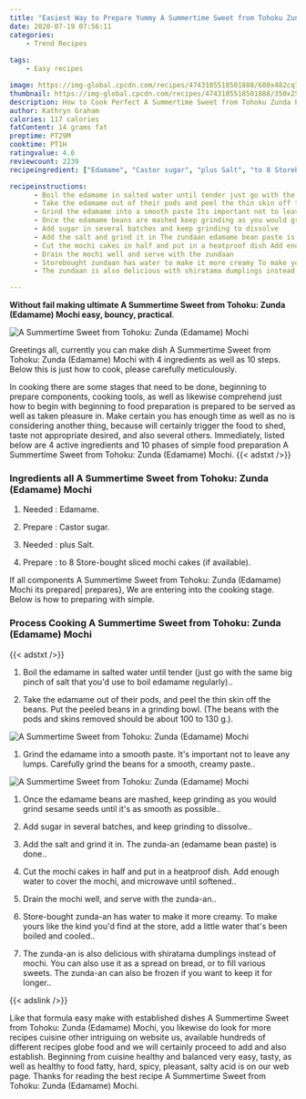 ```yaml
---
title: "Easiest Way to Prepare Yummy A Summertime Sweet from Tohoku Zunda Edamame Mochi"
date: 2020-07-19 07:56:11
categories:
    - Trend Recipes
    
tags:
    - Easy recipes

image: https://img-global.cpcdn.com/recipes/4743105518501888/680x482cq70/a-summertime-sweet-from-tohoku-zunda-edamame-mochi-recipe-main-photo.jpg
thumbnail: https://img-global.cpcdn.com/recipes/4743105518501888/350x250cq70/a-summertime-sweet-from-tohoku-zunda-edamame-mochi-recipe-main-photo.jpg
description: How to Cook Perfect A Summertime Sweet from Tohoku Zunda Edamame Mochi with 4 ingredients and 10 stages of easy cooking.
author: Kathryn Graham
calories: 117 calories
fatContent: 14 grams fat
preptime: PT29M
cooktime: PT1H
ratingvalue: 4.6
reviewcount: 2239
recipeingredient: ["Edamame", "Castor sugar", "plus Salt", "to 8 Storebought sliced mochi cakes if available"]

recipeinstructions: 
      - Boil the edamame in salted water until tender just go with the same big pinch of salt that youd use to boil edamame regularly 
      - Take the edamame out of their pods and peel the thin skin off the beans Put the peeled beans in a grinding bowl The beans with the pods and skins removed should be about 100 to 130 g 
      - Grind the edamame into a smooth paste Its important not to leave any lumps Carefully grind the beans for a smooth creamy paste 
      - Once the edamame beans are mashed keep grinding as you would grind sesame seeds until its as smooth as possible 
      - Add sugar in several batches and keep grinding to dissolve 
      - Add the salt and grind it in The zundaan edamame bean paste is done 
      - Cut the mochi cakes in half and put in a heatproof dish Add enough water to cover the mochi and microwave until softened 
      - Drain the mochi well and serve with the zundaan 
      - Storebought zundaan has water to make it more creamy To make yours like the kind youd find at the store add a little water thats been boiled and cooled 
      - The zundaan is also delicious with shiratama dumplings instead of mochi You can also use it as a spread on bread or to fill various sweets  The zundaan can also be frozen if you want to keep it for longer

---
```




**Without fail making ultimate A Summertime Sweet from Tohoku: Zunda (Edamame) Mochi easy, bouncy, practical**. 


![A Summertime Sweet from Tohoku: Zunda (Edamame) Mochi](https://img-global.cpcdn.com/recipes/4743105518501888/680x482cq70/a-summertime-sweet-from-tohoku-zunda-edamame-mochi-recipe-main-photo.jpg "A Summertime Sweet from Tohoku: Zunda (Edamame) Mochi")




Greetings all, currently you can make dish A Summertime Sweet from Tohoku: Zunda (Edamame) Mochi with 4 ingredients as well as 10 steps. Below this is just how to cook, please carefully meticulously.

In cooking there are some stages that need to be done, beginning to prepare components, cooking tools, as well as likewise comprehend just how to begin with beginning to food preparation is prepared to be served as well as taken pleasure in. Make certain you has enough time as well as no is considering another thing, because will certainly trigger the food to shed, taste not appropriate desired, and also several others. Immediately, listed below are 4 active ingredients and 10 phases of simple food preparation A Summertime Sweet from Tohoku: Zunda (Edamame) Mochi.
{{< adstxt />}}

### Ingredients all A Summertime Sweet from Tohoku: Zunda (Edamame) Mochi


1. Needed  : Edamame.

1. Prepare  : Castor sugar.

1. Needed  : plus Salt.

1. Prepare  : to 8 Store-bought sliced mochi cakes (if available).



If all components A Summertime Sweet from Tohoku: Zunda (Edamame) Mochi its prepared| prepares}, We are entering into the cooking stage. Below is how to preparing with simple.

### Process Cooking A Summertime Sweet from Tohoku: Zunda (Edamame) Mochi

{{< adstxt />}}


1. Boil the edamame in salted water until tender (just go with the same big pinch of salt that you&#39;d use to boil edamame regularly)..



1. Take the edamame out of their pods, and peel the thin skin off the beans. Put the peeled beans in a grinding bowl. (The beans with the pods and skins removed should be about 100 to 130 g.).



![A Summertime Sweet from Tohoku: Zunda (Edamame) Mochi](https://img-global.cpcdn.com/steps/6400001023410176/160x128cq70/a-summertime-sweet-from-tohoku-zunda-edamame-mochi-recipe-step-2-photo.jpg" "A Summertime Sweet from Tohoku: Zunda (Edamame) Mochi")



1. Grind the edamame into a smooth paste. It&#39;s important not to leave any lumps. Carefully grind the beans for a smooth, creamy paste..



![A Summertime Sweet from Tohoku: Zunda (Edamame) Mochi](https://img-global.cpcdn.com/steps/6430398331486208/160x128cq70/a-summertime-sweet-from-tohoku-zunda-edamame-mochi-recipe-step-3-photo.jpg" "A Summertime Sweet from Tohoku: Zunda (Edamame) Mochi")



1. Once the edamame beans are mashed, keep grinding as you would grind sesame seeds until it&#39;s as smooth as possible..



1. Add sugar in several batches, and keep grinding to dissolve..



1. Add the salt and grind it in. The zunda-an (edamame bean paste) is done..



1. Cut the mochi cakes in half and put in a heatproof dish. Add enough water to cover the mochi, and microwave until softened..



1. Drain the mochi well, and serve with the zunda-an..



1. Store-bought zunda-an has water to make it more creamy. To make yours like the kind you&#39;d find at the store, add a little water that&#39;s been boiled and cooled..



1. The zunda-an is also delicious with shiratama dumplings instead of mochi. You can also use it as a spread on bread, or to fill various sweets.  The zunda-an can also be frozen if you want to keep it for longer..





{{< adslink />}}

Like that formula easy make with established dishes A Summertime Sweet from Tohoku: Zunda (Edamame) Mochi, you likewise do look for more recipes cuisine other intriguing on website us, available hundreds of different recipes globe food and we will certainly proceed to add and also establish. Beginning from cuisine healthy and balanced very easy, tasty, as well as healthy to food fatty, hard, spicy, pleasant, salty acid is on our web page. Thanks for reading the best recipe A Summertime Sweet from Tohoku: Zunda (Edamame) Mochi.
